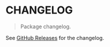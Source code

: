 # CHANGELOG

> Package changelog.

See [GitHub Releases](https://github.com/stdlib-js/math-base-special-acovercos/releases) for the changelog.